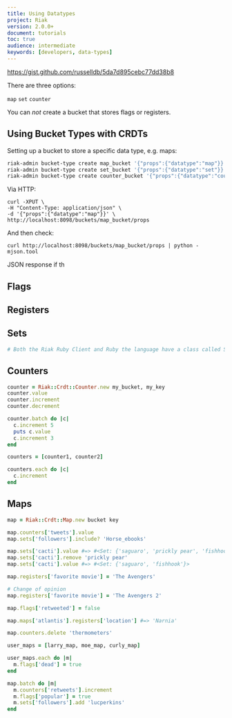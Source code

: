 ```yaml
---
title: Using Datatypes
project: Riak
version: 2.0.0+
document: tutorials
toc: true
audience: intermediate
keywords: [developers, data-types]
---
```


https://gist.github.com/russelldb/5da7d895cebc77dd38b8

There are three options:

`map`
`set`
`counter`

You can _not_ create a bucket that stores flags or registers.

## Using Bucket Types with CRDTs

Setting up a bucket to store a specific data type, e.g. maps:

```bash
riak-admin bucket-type create map_bucket '{"props":{"datatype":"map"}}'
riak-admin bucket-type create set_bucket '{"props":{"datatype":"set"}}'
riak-admin bucket-type create counter_bucket '{"props":{"datatype":"counter"}}'
```

Via HTTP:

```curl
curl -XPUT \
-H "Content-Type: application/json" \
-d '{"props":{"datatype":"map"}}' \
http://localhost:8098/buckets/map_bucket/props
```

And then check:

```curl
curl http://localhost:8098/buckets/map_bucket/props | python -mjson.tool
```

JSON response if th

## Flags

## Registers

## Sets

```ruby
# Both the Riak Ruby Client and Ruby the language have a class called Set. Make sure that you refer to the Ruby version as ::Set and the Riak client version as Riak::Crdt::Set

```

## Counters

```ruby
counter = Riak::Crdt::Counter.new my_bucket, my_key
counter.value
counter.increment
counter.decrement

counter.batch do |c|
  c.increment 5
  puts c.value
  c.increment 3
end

counters = [counter1, counter2]

counters.each do |c|
  c.increment
end
```

## Maps

```ruby
map = Riak::Crdt::Map.new bucket key

map.counters['tweets'].value
map.sets['followers'].include? 'Horse_ebooks'

map.sets['cacti'].value #=> #<Set: {'saguaro', 'prickly pear', 'fishhook'}>
map.sets['cacti'].remove 'prickly pear'
map.sets['cacti'].value #=> #<Set: {'saguaro', 'fishhook'}>

map.registers['favorite movie'] = 'The Avengers'

# Change of opinion
map.registers['favorite movie'] = 'The Avengers 2'

map.flags['retweeted'] = false

map.maps['atlantis'].registers['location'] #=> 'Narnia'

map.counters.delete 'thermometers'

user_maps = [larry_map, moe_map, curly_map]

user_maps.each do |m|
  m.flags['dead'] = true
end

map.batch do |m|
  m.counters['retweets'].increment
  m.flags['popular'] = true
  m.sets['followers'].add 'lucperkins'
end
```
